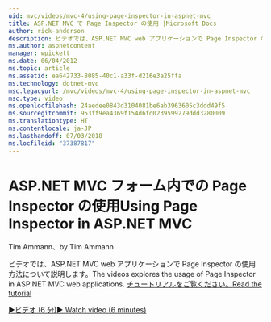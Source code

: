 ```yaml
---
uid: mvc/videos/mvc-4/using-page-inspector-in-aspnet-mvc
title: ASP.NET MVC で Page Inspector の使用 |Microsoft Docs
author: rick-anderson
description: ビデオでは、ASP.NET MVC web アプリケーションで Page Inspector の使用方法について説明します。 チュートリアルをご覧ください。
ms.author: aspnetcontent
manager: wpickett
ms.date: 06/04/2012
ms.topic: article
ms.assetid: ea642733-8085-40c1-a33f-d216e3a25ffa
ms.technology: dotnet-mvc
msc.legacyurl: /mvc/videos/mvc-4/using-page-inspector-in-aspnet-mvc
msc.type: video
ms.openlocfilehash: 24aedee0843d3104081be6ab3963605c3ddd49f5
ms.sourcegitcommit: 953ff9ea4369f154d6fd0239599279ddd3280009
ms.translationtype: HT
ms.contentlocale: ja-JP
ms.lasthandoff: 07/03/2018
ms.locfileid: "37387817"
---
```

<a name="using-page-inspector-in-aspnet-mvc"></a><span data-ttu-id="96bdd-104">ASP.NET MVC フォーム内での Page Inspector の使用</span><span class="sxs-lookup"><span data-stu-id="96bdd-104">Using Page Inspector in ASP.NET MVC</span></span>
====================
<span data-ttu-id="96bdd-105">Tim Ammann、</span><span class="sxs-lookup"><span data-stu-id="96bdd-105">by Tim Ammann</span></span>

<span data-ttu-id="96bdd-106">ビデオでは、ASP.NET MVC web アプリケーションで Page Inspector の使用方法について説明します。</span><span class="sxs-lookup"><span data-stu-id="96bdd-106">The videos explores the usage of Page Inspector in ASP.NET MVC web applications.</span></span> [<span data-ttu-id="96bdd-107">チュートリアルをご覧ください。</span><span class="sxs-lookup"><span data-stu-id="96bdd-107">Read the tutorial</span></span>](../../overview/views/using-page-inspector-in-aspnet-mvc.md)

[<span data-ttu-id="96bdd-108">&#9654;ビデオ (6 分)</span><span class="sxs-lookup"><span data-stu-id="96bdd-108">&#9654; Watch video (6 minutes)</span></span>](https://channel9.msdn.com/Blogs/ASP-NET-Site-Videos/using-page-inspector-in-aspnet-mvc)
